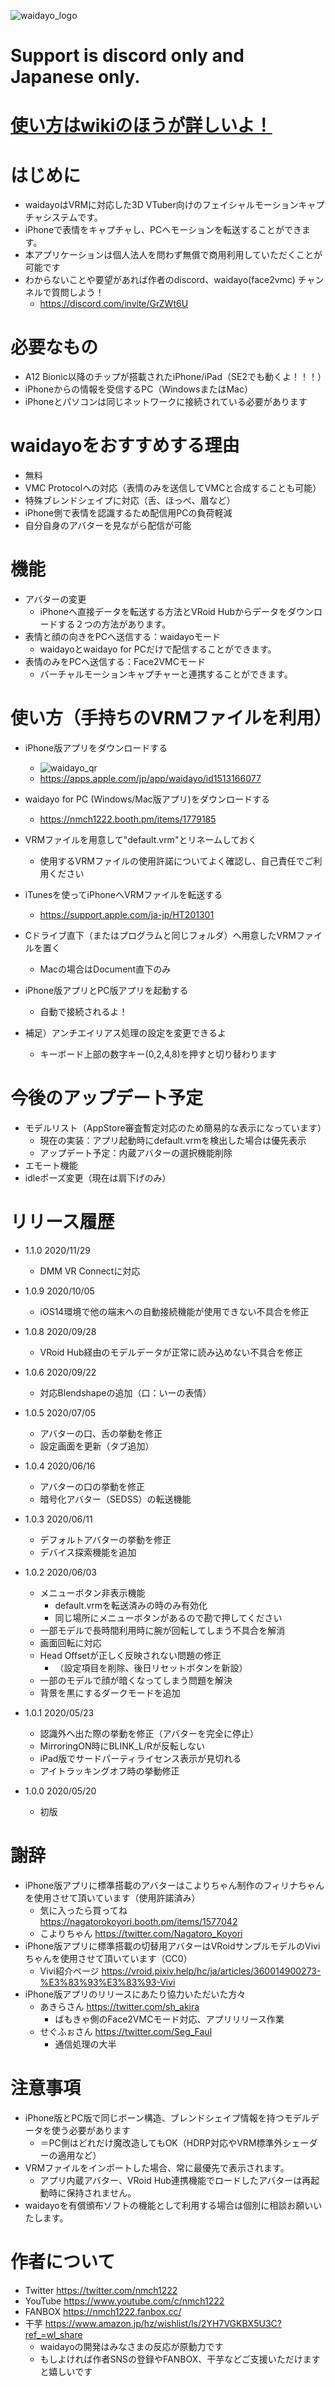 ![waidayo_logo](waidayo_logo_v3_pr.png)

# Support is discord only and Japanese only.

# [使い方はwikiのほうが詳しいよ！](https://github.com/nmchan/waidayo/wiki)

# はじめに
- waidayoはVRMに対応した3D VTuber向けのフェイシャルモーションキャプチャシステムです。
- iPhoneで表情をキャプチャし、PCへモーションを転送することができます。
- 本アプリケーションは個人法人を問わず無償で商用利用していただくことが可能です
- わからないことや要望があれば作者のdiscord、waidayo(face2vmc) チャンネルで質問しよう！
    - https://discord.com/invite/GrZWt6U

# 必要なもの
- A12 Bionic以降のチップが搭載されたiPhone/iPad（SE2でも動くよ！！！）
- iPhoneからの情報を受信するPC（WindowsまたはMac）
- iPhoneとパソコンは同じネットワークに接続されている必要があります

# waidayoをおすすめする理由
- 無料
- VMC Protocolへの対応（表情のみを送信してVMCと合成することも可能）
- 特殊ブレンドシェイプに対応（舌、ほっぺ、眉など）
- iPhone側で表情を認識するため配信用PCの負荷軽減
- 自分自身のアバターを見ながら配信が可能

# 機能
- アバターの変更
    - iPhoneへ直接データを転送する方法とVRoid Hubからデータをダウンロードする２つの方法があります。
- 表情と顔の向きをPCへ送信する：waidayoモード
    - waidayoとwaidayo for PCだけで配信することができます。
- 表情のみをPCへ送信する：Face2VMCモード
    - バーチャルモーションキャプチャーと連携することができます。

# 使い方（手持ちのVRMファイルを利用）
- iPhone版アプリをダウンロードする
    - ![waidayo_qr](waidayo_qr.png)
    - https://apps.apple.com/jp/app/waidayo/id1513166077
    
- waidayo for PC (Windows/Mac版アプリ)をダウンロードする
    - https://nmch1222.booth.pm/items/1779185

- VRMファイルを用意して"default.vrm"とリネームしておく
    - 使用するVRMファイルの使用許諾についてよく確認し、自己責任でご利用ください
- iTunesを使ってiPhoneへVRMファイルを転送する
    - https://support.apple.com/ja-jp/HT201301
- Cドライブ直下（またはプログラムと同じフォルダ）へ用意したVRMファイルを置く
    - Macの場合はDocument直下のみ
- iPhone版アプリとPC版アプリを起動する
    - 自動で接続されるよ！
    
- 補足）アンチエイリアス処理の設定を変更できるよ
     - キーボード上部の数字キー(0,2,4,8)を押すと切り替わります
    
# 今後のアップデート予定
- モデルリスト（AppStore審査暫定対応のため簡易的な表示になっています）
    - 現在の実装：アプリ起動時にdefault.vrmを検出した場合は優先表示
    - アップデート予定：内蔵アバターの選択機能削除
- エモート機能
- idleポーズ変更（現在は肩下げのみ）

# リリース履歴
- 1.1.0 2020/11/29
    - DMM VR Connectに対応

- 1.0.9 2020/10/05
    - iOS14環境で他の端末への自動接続機能が使用できない不具合を修正
    
- 1.0.8 2020/09/28
    - VRoid Hub経由のモデルデータが正常に読み込めない不具合を修正
    
- 1.0.6 2020/09/22
    - 対応Blendshapeの追加（口：いーの表情）

- 1.0.5 2020/07/05
    - アバターの口、舌の挙動を修正
    - 設定画面を更新（タブ追加）

- 1.0.4 2020/06/16
    - アバターの口の挙動を修正
    - 暗号化アバター（SEDSS）の転送機能

- 1.0.3 2020/06/11
    - デフォルトアバターの挙動を修正
    - デバイス探索機能を追加
- 1.0.2 2020/06/03
    - メニューボタン非表示機能
       - default.vrmを転送済みの時のみ有効化
       - 同じ場所にメニューボタンがあるので勘で押してください
    - 一部モデルで長時間利用時に腕が回転してしまう不具合を解消
    - 画面回転に対応
    - Head Offsetが正しく反映されない問題の修正
        - （設定項目を削除、後日リセットボタンを新設）
    - 一部のモデルで顔が暗くなってしまう問題を解決
    - 背景を黒にするダークモードを追加
- 1.0.1 2020/05/23
    - 認識外へ出た際の挙動を修正（アバターを完全に停止）
    - MirroringON時にBLINK_L/Rが反転しない
    - iPad版でサードパーティライセンス表示が見切れる
    - アイトラッキングオフ時の挙動修正
- 1.0.0 2020/05/20
    - 初版

# 謝辞
- iPhone版アプリに標準搭載のアバターはこよりちゃん制作のフィリナちゃんを使用させて頂いています（使用許諾済み）
    - 気に入ったら買ってね https://nagatorokoyori.booth.pm/items/1577042
    - こよりちゃん https://twitter.com/Nagatoro_Koyori
- iPhone版アプリに標準搭載の切替用アバターはVRoidサンプルモデルのViviちゃんを使用させて頂いています（CC0）
    - Vivi紹介ページ https://vroid.pixiv.help/hc/ja/articles/360014900273-%E3%83%93%E3%83%93-Vivi
- iPhone版アプリのリリースにあたり協力いただいた方々
    - あきらさん https://twitter.com/sh_akira
        - ばもきゃ側のFace2VMCモード対応、アプリリリース作業
    - せぐふぉさん https://twitter.com/Seg_Faul
        - 通信処理の大半
        
# 注意事項
- iPhone版とPC版で同じボーン構造、ブレンドシェイプ情報を持つモデルデータを使う必要があります
    - ＝PC側はどれだけ魔改造してもOK（HDRP対応やVRM標準外シェーダーの適用など）
- VRMファイルをインポートした場合、常に最優先で表示されます。
    - アプリ内蔵アバター、VRoid Hub連携機能でロードしたアバターは再起動時に保持されません。
- waidayoを有償頒布ソフトの機能として利用する場合は個別に相談お願いいたします。
        
# 作者について
- Twitter https://twitter.com/nmch1222
- YouTube https://www.youtube.com/c/nmch1222
- FANBOX https://nmch1222.fanbox.cc/
- 干芋 https://www.amazon.jp/hz/wishlist/ls/2YH7VGKBX5U3C?ref_=wl_share
    - waidayoの開発はみなさまの反応が原動力です
    - もしよければ作者SNSの登録やFANBOX、干芋などご支援いただけますと嬉しいです
    
